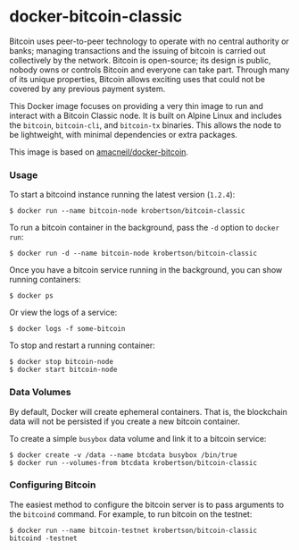 # docker-bitcoin-classic

Bitcoin uses peer-to-peer technology to operate with no central authority or
banks; managing transactions and the issuing of bitcoin is carried out
collectively by the network. Bitcoin is open-source; its design is public,
nobody owns or controls Bitcoin and everyone can take part. Through many of its
unique properties, Bitcoin allows exciting uses that could not be covered by any
previous payment system.

This Docker image focuses on providing a very thin image to run and interact
with a Bitcoin Classic node. It is built on Alpine Linux and includes the
`bitcoin`, `bitcoin-cli`, and `bitcoin-tx` binaries. This allows the node to be
lightweight, with minimal dependencies or extra packages.

This image is based on [amacneil/docker-bitcoin](https://github.com/amacneil/docker-bitcoin).


### Usage

To start a bitcoind instance running the latest version (`1.2.4`):

```
$ docker run --name bitcoin-node krobertson/bitcoin-classic
```

To run a bitcoin container in the background, pass the `-d` option to `docker
run`:

```
$ docker run -d --name bitcoin-node krobertson/bitcoin-classic
```

Once you have a bitcoin service running in the background, you can show running
containers:

```
$ docker ps
```

Or view the logs of a service:

```
$ docker logs -f some-bitcoin
```

To stop and restart a running container:

```
$ docker stop bitcoin-node
$ docker start bitcoin-node
```


### Data Volumes

By default, Docker will create ephemeral containers. That is, the blockchain
data will not be persisted if you create a new bitcoin container.

To create a simple `busybox` data volume and link it to a bitcoin service:

```
$ docker create -v /data --name btcdata busybox /bin/true
$ docker run --volumes-from btcdata krobertson/bitcoin-classic
```


### Configuring Bitcoin

The easiest method to configure the bitcoin server is to pass arguments to the
`bitcoind` command. For example, to run bitcoin on the testnet:

```
$ docker run --name bitcoin-testnet krobertson/bitcoin-classic bitcoind -testnet
```
